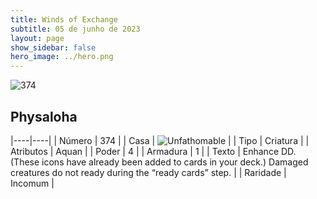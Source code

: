 ```yaml
---
title: Winds of Exchange
subtitle: 05 de junho de 2023
layout: page
show_sidebar: false
hero_image: ../hero.png
---
```


![374](https://mastervault-storage-prod.s3.amazonaws.com/media/card_front/en/600_374_0dae05d100e3_en.png)


## Physaloha

|----|----|
| Número | 374 |
| Casa | ![Unfathomable](https://archonarcana.com/images/thumb/1/10/Unfathomable.png/22px-Unfathomable.png "Abissais") |
| Tipo | Criatura |
| Atributos | Aquan |
| Poder | 4 |
| Armadura | 1 |
| Texto | Enhance DD. (These icons have already been added to cards in your deck.) Damaged creatures do not ready during the “ready cards” step. |
| Raridade | Incomum |
